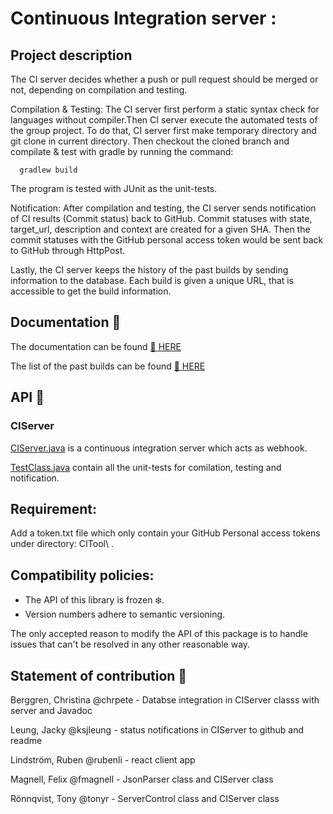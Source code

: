 # Continuous Integration server :

## Project description

The CI server decides whether a push or pull request should be merged or not, depending on compilation and testing.

Compilation & Testing: The CI server first perform a static syntax check for languages without compiler.Then CI server execute the automated tests of the group project. To do that, CI server first make temporary directory and git clone in current directory. Then checkout the cloned branch and compilate & test with gradle by running the command:

```
  gradlew build
```
The program is tested with JUnit as the unit-tests. 

Notification: After compilation and testing, the CI server sends notification of CI results (Commit status) back to GitHub. Commit statuses with state, target_url, description and context are created for a given SHA. Then the commit statuses with the GitHub personal access token would be sent back to GitHub through HttpPost. 

Lastly, the CI server keeps the history of the past builds by sending information to the database. Each build is given a unique URL, that is accessible to get the build information.

## Documentation :mag_right:

The documentation can be found [:link: HERE](https://sleepy-allen-9161d8.netlify.com)

The list of the past builds can be found [:link: HERE](https://citool.firebaseapp.com/builds)

## API :memo:

### CIServer

[CIServer.java](src/main/java/CIServer.java) is a continuous integration server which acts as webhook.

[TestClass.java](src/test/java/TestClass.java) contain all the unit-tests for comilation, testing and notification.

## Requirement:
Add a token.txt file which only contain your GitHub Personal access tokens under directory: CITool\ .

## Compatibility policies:

- The API of this library is frozen :snowflake:.
- Version numbers adhere to semantic versioning.

The only accepted reason to modify the API of this package
is to handle issues that can't be resolved in any other
reasonable way.

## Statement of contribution :gift_heart:

Berggren, Christina @chrpete - Databse integration in CIServer classs with server and Javadoc

Leung, Jacky @ksjleung -  status notifications in CIServer to github and readme

Lindström, Ruben @rubenli - react client app

Magnell, Felix @fmagnell - JsonParser class and CIServer class

Rönnqvist, Tony @tonyr - ServerControl class and CIServer class
